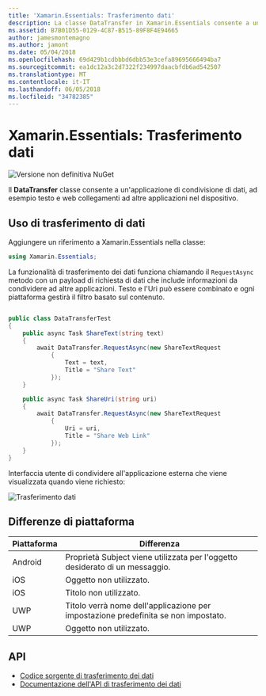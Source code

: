 ```yaml
---
title: 'Xamarin.Essentials: Trasferimento dati'
description: La classe DataTransfer in Xamarin.Essentials consente a un'applicazione condividere i dati, ad esempio testo e web collegamenti ad altre applicazioni nel dispositivo.
ms.assetid: B7B01D55-0129-4C87-B515-89F8F4E94665
author: jamesmontemagno
ms.author: jamont
ms.date: 05/04/2018
ms.openlocfilehash: 69d429b1cdbbbd6dbb53e3cefa89695666494ba7
ms.sourcegitcommit: ea1dc12a3c2d7322f234997daacbfdb6ad542507
ms.translationtype: MT
ms.contentlocale: it-IT
ms.lasthandoff: 06/05/2018
ms.locfileid: "34782385"
---
```

# <a name="xamarinessentials-data-transfer"></a>Xamarin.Essentials: Trasferimento dati

![Versione non definitiva NuGet](~/media/shared/pre-release.png)

Il **DataTransfer** classe consente a un'applicazione di condivisione di dati, ad esempio testo e web collegamenti ad altre applicazioni nel dispositivo.

## <a name="using-data-transfer"></a>Uso di trasferimento di dati

Aggiungere un riferimento a Xamarin.Essentials nella classe:

```csharp
using Xamarin.Essentials;
```

La funzionalità di trasferimento dei dati funziona chiamando il `RequestAsync` metodo con un payload di richiesta di dati che include informazioni da condividere ad altre applicazioni. Testo e l'Uri può essere combinato e ogni piattaforma gestirà il filtro basato sul contenuto.

```csharp

public class DataTransferTest
{
    public async Task ShareText(string text)
    {
        await DataTransfer.RequestAsync(new ShareTextRequest
            {
                Text = text,
                Title = "Share Text"
            });
    }

    public async Task ShareUri(string uri)
    {
        await DataTransfer.RequestAsync(new ShareTextRequest
            {
                Uri = uri,
                Title = "Share Web Link"
            });
    }
}
```

Interfaccia utente di condividere all'applicazione esterna che viene visualizzata quando viene richiesto:

![Trasferimento dati](data-transfer-images/data-transfer.png)

## <a name="platform-differences"></a>Differenze di piattaforma

| Piattaforma | Differenza |
| --- | --- |
| Android | Proprietà Subject viene utilizzata per l'oggetto desiderato di un messaggio. |
| iOS | Oggetto non utilizzato. |
| iOS | Titolo non utilizzato. |
| UWP | Titolo verrà nome dell'applicazione per impostazione predefinita se non impostato. |
| UWP | Oggetto non utilizzato. |

## <a name="api"></a>API

- [Codice sorgente di trasferimento dei dati](https://github.com/xamarin/Essentials/tree/master/Xamarin.Essentials/DataTransfer)
- [Documentazione dell'API di trasferimento dei dati](xref:Xamarin.Essentials.DataTransfer)
